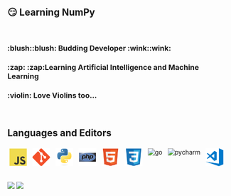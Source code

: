 <!-- ### Hi there 👋 -->
 <h2>😏 Learning NumPy </h2><br>
 <h3>:blush::blush: Budding Developer :wink::wink:</h3>
 <h3>:zap: :zap:Learning Artificial Intelligence and Machine Learning </h3>
 <h3>:violin: Love Violins too...</h3><br>
 <h2> Languages and Editors </h2>
<p>
<img src="https://github.com/devicons/devicon/blob/master/icons/javascript/javascript-original.svg" alt="Javascript" height="40" style="vertical-align:top; margin:4px" >
<img src="https://github.com/devicons/devicon/blob/master/icons/git/git-original.svg" alt="git" height="40" style="vertical-align:top; margin:4px">	
<img src="https://github.com/devicons/devicon/blob/master/icons/python/python-original.svg" alt="python" height="40" style="vertical-align:top; margin:4px">	
<img src="https://github.com/devicons/devicon/blob/master/icons/php/php-original.svg" alt="php" height="40" style="vertical-align:top; margin:4px">	
<img src="https://github.com/devicons/devicon/blob/master/icons/html5/html5-original.svg" alt="html" height="40" style="vertical-align:top; margin:4px">
<img src="https://github.com/devicons/devicon/blob/master/icons/css3/css3-original.svg" alt="css" height="40" style="vertical-align:top; margin:4px">
<img src="https://download.logo.wine/logo/Go_(programming_language)/Go_(programming_language)-Logo.wine.png" alt="go" height="40" style="vertical-align:top; margin:4px" >
<img src="https://resources.jetbrains.com/storage/products/pycharm/img/meta/pycharm_logo_300x300.png" alt="pycharm" height="40" style="vertical-align:top; margin:4px" >
<img src="https://raw.githubusercontent.com/github/explore/80688e429a7d4ef2fca1e82350fe8e3517d3494d/topics/visual-studio-code/visual-studio-code.png" alt="vscode" height="40" style="vertical-align:top; margin:4px" >
</p> <br>
<img src=https://github-readme-stats.vercel.app/api?username=DeeAnnEye&show_icons=true&theme=blue-green>
<img src=https://github-readme-stats.vercel.app/api/top-langs/?username=DeeAnnEye&layout=compact&theme=blue-green>
